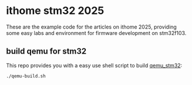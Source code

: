# ithome stm32 2025
These are the example code for the articles on ithome 2025, providing some easy labs and environment for firmware development on stm32f103.

## build qemu for stm32
This repo provides you with a easy use shell script to build [qemu_stm32](https://github.com/beckus/qemu_stm32):
```
./qemu-build.sh
```
